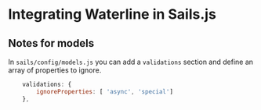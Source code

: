 # Integrating Waterline in Sails.js

## Notes for models

In `sails/config/models.js` you can add a `validations` section and define an array of properties to ignore.

```javascript
	validations: {
		ignoreProperties: [ 'async', 'special']
	},
```
